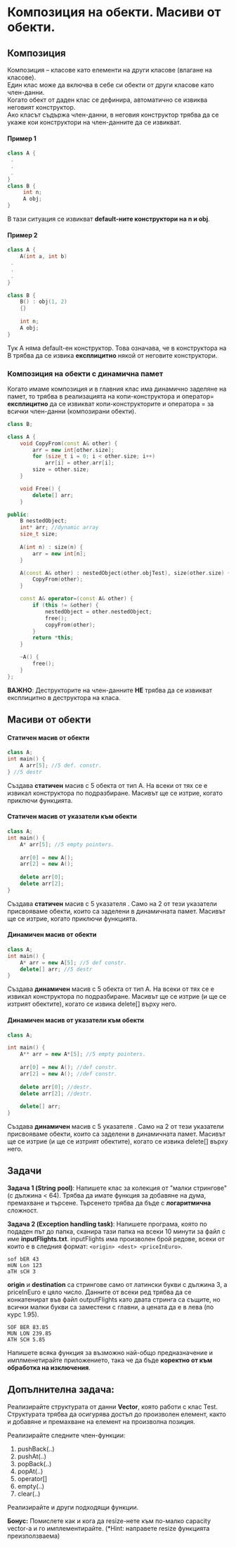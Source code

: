 # Композиция на обекти. Масиви от обекти.
## Композиция
Композиция – класове като елементи на други класове (влагане на класове). <br/>
Един клас може да включва в себе си обекти от други класове като член-данни. <br/> 
Когато обект от даден клас се дефинира, автоматично се извиква неговият конструктор. <br/> 
Ако класът съдържа член-данни, в неговия конструктор трябва да се укаже кои конструктори на член-данните да се извикват. <br/> 

#### Пример 1
```c++
class A {
 .
 .
 .
}
class B {
	 int n;
	 A obj;
}
 ```
В тази ситуация се извикват **default-ните конструктори на n и obj**. <br/> 

#### Пример 2
```c++
class A {
	A(int a, int b)
 .
 .
 .
}

class B {
	B() : obj(1, 2)
	{}
	
	int n;
	A obj;
}
 ```
Тук A няма default-ен конструктор. Това означава, че в конструктора на B трябва да се извика **експлицитно** някой от неговите конструктори. <br/>

### Композиция на обекти с динамична памет
Когато имаме композиция и в главния клас има динамично заделяне на памет, то трябва в реализацията на копи-конструктора и оператор=  **експлицитно** да се извикват копи-конструкторите и оператора = за всички член-данни (композирани обекти). 
```c++
class B;

class A {
	void CopyFrom(const A& other) {
		arr = new int[other.size];
		for (size_t i = 0; i < other.size; i++)
			arr[i] = other.arr[i];
		size = other.size;
	}

	void Free() {
		delete[] arr;
	}

public:
	B nestedObject;
	int* arr; //dynamic array
	size_t size; 
  
	A(int n) : size(n) {
		arr = new int[n];
	}

	A(const A& other) : nestedObject(other.objTest), size(other.size) {
		CopyFrom(other);
	}

	const A& operator=(const A& other) {
		if (this != &other) {
			nestedObject = other.nestedObject;
			free();
			copyFrom(other);
		}
		return *this;
	}

	~A() {
		free();
	}
};
```

**ВАЖНО**: Деструкторите на член-данните **НЕ** трябва да се извикват експлицитно в деструктора на класа.

## Масиви от обекти
#### Статичен масив от обекти

```c++
class A;
int main() {
	A arr[5]; //5 def. constr.
} //5 destr
```

Създава **статичен** масив с 5 обекта от тип A. На всеки от тях се е извикал конструктора по подразбиране.
Масивът ще се изтрие, когато приключи функцията. <br/>

#### Статичен масив от указатели към обекти
```c++
class A;
int main() {
	A* arr[5]; //5 empty pointers.
	
	arr[0] = new A();
	arr[2] = new A();
	
	delete arr[0];
	delete arr[2];
}
```

Създава **статичен** масив с 5 указателя . Само на 2 от тези указатели присвояваме обекти, които са заделени в динамичната памет.
Масивът ще се изтрие, когато приключи функцията. <br/> 

#### Динамичен масив от обекти
```c++
class A;
int main() {
	A* arr = new A[5]; //5 def constr.
	delete[] arr; //5 destr
} 
```

Създава **динамичен** масив с 5 обекта от тип A. На всеки от тях се е извикал конструктора по подразбиране.
Масивът ще се изтрие (и ще се изтрият обектите), когато се извика delete[] върху него.

#### Динамичен масив от указатели към обекти
```c++
class A;

int main() {
	A** arr = new A*[5]; //5 empty pointers.
	
	arr[0] = new A(); //def constr. 
	arr[2] = new A(); //def constr.
	
	delete arr[0]; //destr.
	delete arr[2]; //destr.
	
	delete[] arr;
}
```

Създава **динамичен** масив с 5 указателя . Само на 2 от тези указатели присвояваме обекти, които са заделени в динамичната памет.
Масивът ще се изтрие (и ще се изтрият обектите), когато се извика delete[] върху него.

## Задачи
**Задача 1 (String pool)**: Напишете клас за колекция от "малки стрингове" (с дължина < 64). Трябва да имате функция за добавяне на дума, премахване и търсене.
Търсенето трябва да бъде с **логаритмична** сложност.

**Задача 2 (Exception handling task)**: Напишете програма, която по подаден път до папка, сканира тази папка на всеки 10 минути за файл с име **inputFlights.txt**.
inputFlights има произволен брой редове, всеки от които е в следния формат: ```<origin> <dest> <priceInEuro>```.
```
sof bER 43
mUN Lon 123
aTH sCH 3
```
**origin** и **destination** са стрингове само от латински букви с дължина 3, а priceInEuro е цяло число. Данните от всеки ред трябва да се конкатенират във файл outputFlights като двата стринга са същите, но всички малки букви са заместени с главни, а цената да е в лева (по курс 1.95). 

```
SOF BER 83.85
MUN LON 239.85
ATH SCH 5.85
```
Напишете всяка функция за възможно най-общо предназначение и имплменетирайте приложението, така че да бъде **коректно от към обработка на изключения**.
 
## Допълнителна задача:
Реализирайте структурата от данни **Vector**, която работи с клас Test. 
Структурата трябва да осигурява достъп до произволен елемент, както и добавяне и премахване на елемент на произволна позиция.

Реализирайте следните член-функции:
  1. pushBack(..)
  2. pushAt(..)
  3. popBack(..)
  4. popAt(..)
  5. operator[]
  6. empty(..)
  7. clear(..)

Реализирайте и други подходящи функции.

**Бонус:** Помислете как и кога да resize-нете към по-малко capacity vector-a и го имплементирайте. (*Hint: направете resize функцията преизползваема)

